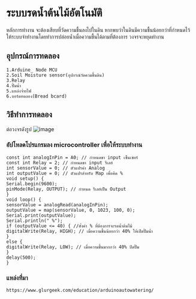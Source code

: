 # ระบบรดน้ำต้นไม้อัตโนมัติ
หลักการทำงาน จะต้องเสียบที่วัดความชื้นลงไปในดิน หากพบว่าในดินมีความชื้นน้อยกว่าที่กำหนดไว้ ให้ระบบจำทำงานโดยทำการปล่อยน้ำเมื่อความชื้นได้ตามที่ต้องการ วงจรจะหยุดทำงาน 
## อุปกรณ์การทดลอง
    1.Arduine_ Node MCU
    2.Soil Moisture sensor(อุปกรณ์วัดควมชื้นดิน)
    3.Relay
    4.ปั้มน้ำ
    5.แหล่งจ่ำยไฟ
    6.บอร์ดทดลอง(Bread bcard)
## วิธีทำการทดลอง
ต่อวงจรดังรูป
![image](https://user-images.githubusercontent.com/98943481/153996821-030340b7-68cd-418e-8ff2-5cf757027947.png)
### อัปโหลดโปรแกรมลง microcontroller เพื่อให้ระบบทำงาน
    const int analogInPin = A0; // กำหนดขา input เซ็นเซอร์
    const int Relay = 2; // กำหนดขา input รีเลย์
    int sensorValue = 0; // ตัวแปรค่า Analog
    int outputValue = 0; // ตัวแปรสำหรับ Map เพื่อคิด %
    void setup() {
    Serial.begin(9600);
    pinMode(Relay, OUTPUT); // กำหนด รีเลย์เป็น Output
    }
    void loop() {
    sensorValue = analogRead(analogInPin);
    outputValue = map(sensorValue, 0, 1023, 100, 0);
    Serial.print(outputValue);
    Serial.println(" %");
    if (outputValue <= 40) { //ตั้งค่า % ที่ต้องการจะรดน้ำต้นไม้
    digitalWrite(Relay, HIGH); // เมื่อความชื้นน้อยกว่า 40% ให้เปิดปั๊มน้ำ
    }
    else {
    digitalWrite(Relay, LOW); // เมื่อความชื้นมากกว่า 40% ปิดปั๊ม
    }
    delay(500);
    }
### แหล่งที่มา
    https://www.glurgeek.com/education/arduinoautowatering/
  

